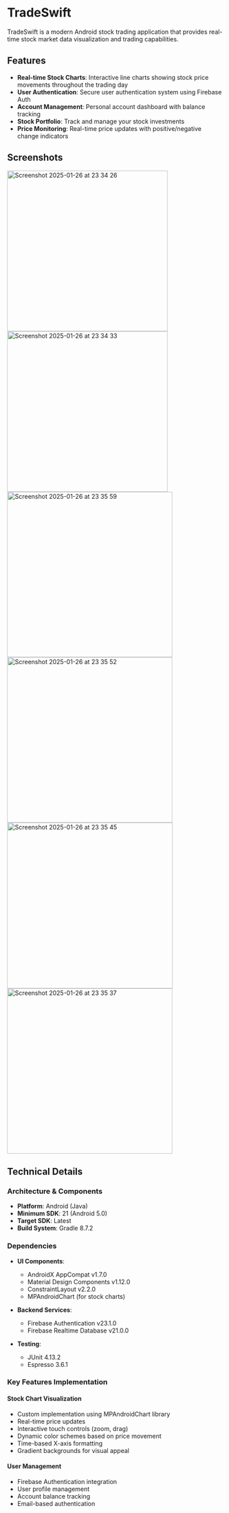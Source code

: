 # TradeSwift

TradeSwift is a modern Android stock trading application that provides real-time stock market data visualization and trading capabilities.

## Features

- **Real-time Stock Charts**: Interactive line charts showing stock price movements throughout the trading day
- **User Authentication**: Secure user authentication system using Firebase Auth
- **Account Management**: Personal account dashboard with balance tracking
- **Stock Portfolio**: Track and manage your stock investments
- **Price Monitoring**: Real-time price updates with positive/negative change indicators
  
## Screenshots


<img width="373" alt="Screenshot 2025-01-26 at 23 34 26" src="https://github.com/user-attachments/assets/b8932062-70fb-4909-86eb-97e64ff8c0c1" />
<img width="373" alt="Screenshot 2025-01-26 at 23 34 33" src="https://github.com/user-attachments/assets/0848a013-61e1-4755-997b-be1e754a310e" />
<img width="384" alt="Screenshot 2025-01-26 at 23 35 59" src="https://github.com/user-attachments/assets/49480fa0-ef7c-46ea-8860-ab5bea8bc273" />
<img width="384" alt="Screenshot 2025-01-26 at 23 35 52" src="https://github.com/user-attachments/assets/196dfecf-dcc0-4d55-a40b-413790a53233" />
<img width="385" alt="Screenshot 2025-01-26 at 23 35 45" src="https://github.com/user-attachments/assets/881ca1ae-fdb8-4b44-b849-1febddb05055" />
<img width="384" alt="Screenshot 2025-01-26 at 23 35 37" src="https://github.com/user-attachments/assets/53166668-8632-4784-bccb-0e9aaffaed9f" />


## Technical Details

### Architecture & Components

- **Platform**: Android (Java)
- **Minimum SDK**: 21 (Android 5.0)
- **Target SDK**: Latest
- **Build System**: Gradle 8.7.2

### Dependencies

- **UI Components**:
  - AndroidX AppCompat v1.7.0
  - Material Design Components v1.12.0
  - ConstraintLayout v2.2.0
  - MPAndroidChart (for stock charts)

- **Backend Services**:
  - Firebase Authentication v23.1.0
  - Firebase Realtime Database v21.0.0

- **Testing**:
  - JUnit 4.13.2
  - Espresso 3.6.1

### Key Features Implementation

#### Stock Chart Visualization
- Custom implementation using MPAndroidChart library
- Real-time price updates
- Interactive touch controls (zoom, drag)
- Dynamic color schemes based on price movement
- Time-based X-axis formatting
- Gradient backgrounds for visual appeal

#### User Management
- Firebase Authentication integration
- User profile management
- Account balance tracking
- Email-based authentication
